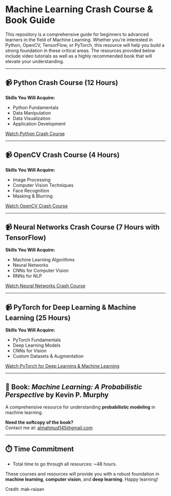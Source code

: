# Machine Learning Crash Course & Book Guide

This repository is a comprehensive guide for beginners to advanced learners in the field of Machine Learning. Whether you're interested in Python, OpenCV, TensorFlow, or PyTorch, this resource will help you build a strong foundation in these critical areas. The resources provided below include video tutorials as well as a highly recommended book that will elevate your understanding.

---

## 📹 **Python Crash Course (12 Hours)**

**Skills You Will Acquire:**
- Python Fundamentals
- Data Manipulation
- Data Visualization
- Application Development

[Watch Python Crash Course](https://youtu.be/LHBE6Q9XlzI?si=AicWbL5XGqcQHnQZ)

---

## 📹 **OpenCV Crash Course (4 Hours)**

**Skills You Will Acquire:**
- Image Processing
- Computer Vision Techniques
- Face Recognition
- Masking & Blurring

[Watch OpenCV Crash Course](https://youtu.be/oXlwWbU8l2o?si=b0fEuAtgKb3tos3L)

---

## 📹 **Neural Networks Crash Course (7 Hours with TensorFlow)**

**Skills You Will Acquire:**
- Machine Learning Algorithms
- Neural Networks
- CNNs for Computer Vision
- RNNs for NLP

[Watch Neural Networks Crash Course](https://youtu.be/tPYj3fFJGjk?si=WqdqbWGPBaENSohH)

---

## 📹 **PyTorch for Deep Learning & Machine Learning (25 Hours)**

**Skills You Will Acquire:**
- PyTorch Fundamentals
- Deep Learning Models
- CNNs for Vision
- Custom Datasets & Augmentation

[Watch PyTorch for Deep Learning & Machine Learning](https://youtu.be/V_xro1bcAuA?si=H1GeoE_O6Rc0jrRq)

---

## 📖 **Book: *Machine Learning: A Probabilistic Perspective* by Kevin P. Murphy**

A comprehensive resource for understanding **probabilistic modeling** in machine learning.

**Need the softcopy of the book?**  
Contact me at: [almahmud145@gmail.com](mailto:almahmud145@gmail.com)

---

## ⏱️ **Time Commitment**
- Total time to go through all resources: ~48 hours.

These courses and resources will provide you with a robust foundation in **machine learning**, **computer vision**, and **deep learning**. Happy learning!

Credit: mak-raiaan
